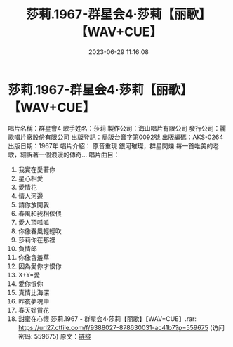 ﻿---
title: 莎莉.1967-群星会4·莎莉【丽歌】【WAV+CUE】
date: 2023-06-29 11:16:08
categories: WAV车载音乐、镜像
tags: 华语中文
---
# 莎莉.1967-群星会4·莎莉【丽歌】【WAV+CUE】

唱片名稱：群星會4
歌手姓名：莎莉
製作公司：海山唱片有限公司
發行公司：麗歌唱片廠股份有限公司
出版登記：局版台音字第0092號
出版編碼：AKS-0264
出版日期：1967年
唱片介紹：
原音重現 銀河璀璨，群星閃爍 每一首唯美的老歌，細訴著一個浪漫的傳奇...
唱片曲目：
01. 我實在愛著你
02. 星心相愛
03. 愛情花
04. 情人河邊
05. 請你放開我
06. 春風和我相依偎
07. 愛人頂呱呱
08. 你像春風輕輕吹
09. 莎莉你在那裡
10. 負情郎
11. 你像含羞草
12. 因為愛你才恨你
13. X+Y=愛
14. 愛你恨你
15. 真情比海深
16. 昨夜夢魂中
17. 春天好賞花
18. 甜蜜在心懷
莎莉.1967 - 群星会4·莎莉【丽歌】【WAV+CUE】.rar: https://url27.ctfile.com/f/9388027-878630031-ac41b7?p=559675
(访问密码: 559675)
原文：[链接](https://blog.sina.com.cn/s/blog_1647c7e76010312hf.html)